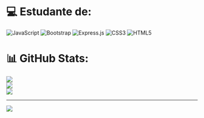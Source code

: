 
# 💻 Estudante de:
![JavaScript](https://img.shields.io/badge/javascript-%23323330.svg?style=for-the-badge&logo=javascript&logoColor=%23F7DF1E) ![Bootstrap](https://img.shields.io/badge/bootstrap-%23563D7C.svg?style=for-the-badge&logo=bootstrap&logoColor=white) ![Express.js](https://img.shields.io/badge/express.js-%23404d59.svg?style=for-the-badge&logo=express&logoColor=%2361DAFB) ![CSS3](https://img.shields.io/badge/css3-%231572B6.svg?style=for-the-badge&logo=css3&logoColor=white) ![HTML5](https://img.shields.io/badge/html5-%23E34F26.svg?style=for-the-badge&logo=html5&logoColor=white)
# 📊 GitHub Stats:
![](https://github-readme-stats.vercel.app/api?username=gabs-gabs&theme=calm&hide_border=false&include_all_commits=false&count_private=false)<br/>
![](https://github-readme-streak-stats.herokuapp.com/?user=gabs-gabs&theme=calm&hide_border=false)<br/>
![](https://github-readme-stats.vercel.app/api/top-langs/?username=gabs-gabs&theme=calm&hide_border=false&include_all_commits=false&count_private=false&layout=compact)

---
[![](https://visitcount.itsvg.in/api?id=gabs-gabs&icon=0&color=0)](https://visitcount.itsvg.in)

<!-- Proudly created with GPRM ( https://gprm.itsvg.in ) -->
